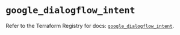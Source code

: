 # `google_dialogflow_intent`

Refer to the Terraform Registry for docs: [`google_dialogflow_intent`](https://registry.terraform.io/providers/hashicorp/google/6.46.0/docs/resources/dialogflow_intent).
